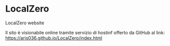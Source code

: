# LocalZero
LocalZero website

Il sito è visionabile online tramite servizio di hostinf offerto da GitHub al link: https://aris036.github.io/LocalZero/index.html